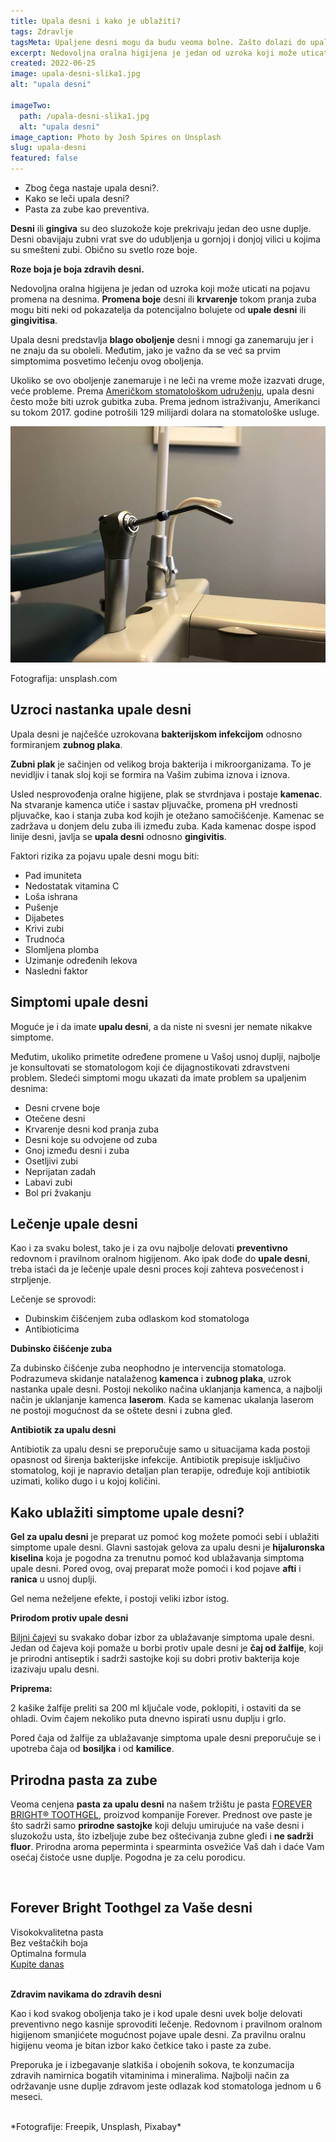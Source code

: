 ```yaml
---
title: Upala desni i kako je ublažiti?
tags: Zdravlje
tagsMeta: Upaljene desni mogu da budu veoma bolne. Zašto dolazi do upale, kako se leči i kako možemo da je sprečimo.
excerpt: Nedovoljna oralna higijena je jedan od uzroka koji može uticati na pojavu promena na desnima.
created: 2022-06-25
image: upala-desni-slika1.jpg
alt: "upala desni"

imageTwo:
  path: /upala-desni-slika1.jpg
  alt: "upala desni"
image_caption: Photo by Josh Spires on Unsplash
slug: upala-desni
featured: false
---
```


<div class="text-component line-height-lg v-space-md">

<div class="tldr-box">
  <div class="tldr-box__content">
	<span class="text-base font-bold"></span>
    <ul class="list list--ul margin-top-sm margin-bottom-0">
      <li>Zbog čega nastaje upala desni?.</li>
      <li>Kako se leči upala desni?</li>
      <li>Pasta za zube kao preventiva.</li>
		</ul>
  </div>
</div>


**Desni** ili **gingiva** su deo sluzokože koje prekrivaju jedan deo usne duplje. Desni obavijaju zubni vrat sve do udubljenja u gornjoj i donjoj vilici u kojima su smešteni zubi. Obično su svetlo roze boje.

**Roze boja je boja zdravih desni.**

Nedovoljna oralna higijena je jedan od uzroka koji može uticati na pojavu promena na desnima. **Promena boje** desni ili **krvarenje** tokom pranja zuba mogu biti neki od pokazatelja da potencijalno bolujete od **upale desni** ili **gingivitisa**.

Upala desni predstavlja **blago oboljenje** desni i mnogi ga zanemaruju jer i ne znaju da su oboleli. Međutim, jako je važno da se već sa prvim simptomima posvetimo lečenju ovog oboljenja.

Ukoliko se ovo oboljenje zanemaruje i ne leči na vreme može izazvati druge, veće probleme. Prema [Američkom stomatološkom udruženju](https://www.healthline.com/health/gingivitis#types-of-infections), upala desni često može biti uzrok gubitka zuba. Prema jednom istraživanju, Amerikanci su tokom 2017. godine potrošili 129 milijardi dolara na stomatološke usluge.

![upala desni lečenje](./images/upala-desni-slika2.jpg)

Fotografija: unsplash.com

## Uzroci nastanka upale desni

Upala desni je najčešće uzrokovana **bakterijskom infekcijom** odnosno formiranjem **zubnog plaka**.

**Zubni plak** je sačinjen od velikog broja bakterija i mikroorganizama. To je nevidljiv i tanak sloj koji se formira na Vašim zubima iznova i iznova.

Usled nesprovođenja oralne higijene, plak se stvrdnjava i postaje **kamenac**. Na stvaranje kamenca utiče i sastav pljuvačke, promena pH vrednosti pljuvačke, kao i stanja zuba kod kojih je otežano samočišćenje. Kamenac se zadržava u donjem delu zuba ili između zuba. Kada kamenac dospe ispod linije desni, javlja se **upala desni** odnosno **gingivitis**.

Faktori rizika za pojavu upale desni mogu biti:

- Pad imuniteta
- Nedostatak vitamina C
- Loša ishrana 
- Pušenje
- Dijabetes
- Krivi zubi
- Trudnoća
- Slomljena plomba
- Uzimanje određenih lekova
- Nasledni faktor

## Simptomi upale desni

Moguće je i da imate **upalu desni**, a da niste ni svesni jer nemate nikakve simptome.

Međutim, ukoliko primetite određene promene u Vašoj usnoj duplji, najbolje je konsultovati se stomatologom koji će dijagnostikovati zdravstveni problem. Sledeći simptomi mogu ukazati da imate problem sa upaljenim desnima:

- Desni crvene boje
- Otečene desni
- Krvarenje desni kod pranja zuba 
- Desni koje su odvojene od zuba
- Gnoj između desni i zuba
- Osetljivi zubi 
- Neprijatan zadah
- Labavi zubi
- Bol pri žvakanju

## Lečenje upale desni

Kao i za svaku bolest, tako je i za ovu najbolje delovati **preventivno** redovnom i pravilnom oralnom higijenom. Ako ipak dođe do **upale desni**, treba istaći da je lečenje upale desni proces koji zahteva posvećenost i strpljenje. 

Lečenje se sprovodi:

- Dubinskim čišćenjem zuba odlaskom kod stomatologa
- Antibioticima

**Dubinsko čišćenje zuba**

Za dubinsko čišćenje zuba neophodno je intervencija stomatologa. Podrazumeva skidanje natalaženog **kamenca** i **zubnog plaka**, uzrok nastanka upale desni. Postoji nekoliko načina uklanjanja kamenca, a najbolji način je uklanjanje kamenca **laserom**. Kada se kamenac ukalanja laserom ne postoji mogućnost da se oštete desni i zubna gleđ.

**Antibiotik za upalu desni**

Antibiotik za upalu desni se preporučuje samo u situacijama kada postoji opasnost od širenja bakterijske infekcije. Antibiotik prepisuje isključivo stomatolog, koji je napravio detaljan plan terapije, određuje koji antibiotik uzimati, koliko dugo i u kojoj količini.

## Kako ublažiti simptome upale desni?

**Gel za upalu desni** je preparat uz pomoć kog možete pomoći sebi i ublažiti simptome upale desni. Glavni sastojak gelova za upalu desni je **hijaluronska kiselina** koja je pogodna za trenutnu pomoć kod ublažavanja simptoma upale desni. Pored ovog, ovaj preparat može pomoći i kod pojave **afti** i **ranica** u usnoj duplji. 

Gel nema neželjene efekte, i postoji veliki izbor istog.

**Prirodom protiv upale desni**

[Biljni čajevi](https://www.probotanic.com/informacije/izborite-se-sa-upalom-desni-na-prirodan-nacin/) su svakako dobar izbor za ublažavanje simptoma upale desni. Jedan od čajeva koji pomaže u borbi protiv upale desni je **čaj od žalfije**, koji je prirodni antiseptik i sadrži sastojke koji su dobri protiv bakterija koje izazivaju upalu desni.

**Priprema:**

2 kašike žalfije preliti sa 200 ml ključale vode, poklopiti, i ostaviti da se ohladi. Ovim čajem nekoliko puta dnevno ispirati usnu duplju i grlo. 

Pored čaja od žalfije za ublažavanje simptoma upale desni preporučuje se i upotreba čaja od **bosiljka** i od **kamilice**.

## Prirodna pasta za zube

Veoma cenjena **pasta za upalu desni** na našem tržištu je pasta [FOREVER BRIGHT® TOOTHGEL](https://flpshop.rs/licna-higijena/11668/forever-bright-toothgel/360000954255/personal.html), proizvod kompanije Forever. Prednost ove paste je što sadrži samo **prirodne sastojke** koji deluju umirujuće na vaše desni i sluzokožu usta, što izbeljuje zube bez oštećivanja zubne gleđi i **ne sadrži fluor**. Prirodna aroma peperminta i spearminta osvežiće Vaš dah i daće Vam osećaj čistoće usne duplje. Pogodna je za celu porodicu.

<br>

<div class="text-component__block padding-y-md padding-x-md radius-lg margin-top-md bg-white">
	<div class="grid gap-sm">
		<div class="col-4@md">
			<g-image class="" src="~/assets/img/forever_toothgel.webp" alt="upala desni lečenje"></g-image>
		</div> 
		<div class="col-8@md">
			<div class="flex flex-wrap gap-sm items-center">
				<div class="">
					<h2 class="text-lg">Forever Bright Toothgel za Vaše desni</h2>
				</div>
        <div class="grid margin-bottom-lg gap-xxs">
					<div class="flex items-center text-sm">
						<g-image style="width: auto !important;" class="margin-left-important" src="~/assets/img/check.svg"></g-image>
							Visokokvalitetna pasta
					</div>
          <div class="flex items-center text-sm">
						<g-image style="width: auto !important;" class="margin-left-important" src="~/assets/img/check.svg"></g-image>
						  Bez veštačkih boja
					</div>
          <div class="flex items-center text-sm">
						<g-image style="width: auto !important;" class="margin-left-important" src="~/assets/img/check.svg"></g-image>
							Optimalna formula
					</div>
        </div>
			</div>
			<div class="flex gap-md@sm gap-md flex-column flex-row@sm padding-top-lg justify-between@sm items-center">
				<a href="https://flpshop.rs/dodaci-ishrani/11668/forever-bright-toothgel/360000954255/personal.html" class="kupiteCTA btn btn--primary flex-grow center-between@lg justify-center btn--md">
					Kupite danas
				</a>
				<g-image style="width: auto !important;" class="" src="~/assets/img/logo-futer.png"></g-image>
			</div>
		</div>
	</div>
</div>

<br>

**Zdravim navikama do zdravih desni**


Kao i kod svakog oboljenja tako je i kod upale desni uvek bolje delovati preventivno nego kasnije sprovoditi lečenje. Redovnom i pravilnom oralnom higijenom smanjićete mogućnost pojave upale desni. Za pravilnu oralnu higijenu veoma je bitan izbor kako četkice tako i paste za zube. 

Preporuka je i izbegavanje slatkiša i obojenih sokova, te konzumacija zdravih namirnica bogatih vitaminima i mineralima. Najbolji način za održavanje usne duplje zdravom jeste odlazak kod stomatologa jednom u 6 meseci.

<br>
*Fotografije: Freepik, Unsplash, Pixabay*

</div>